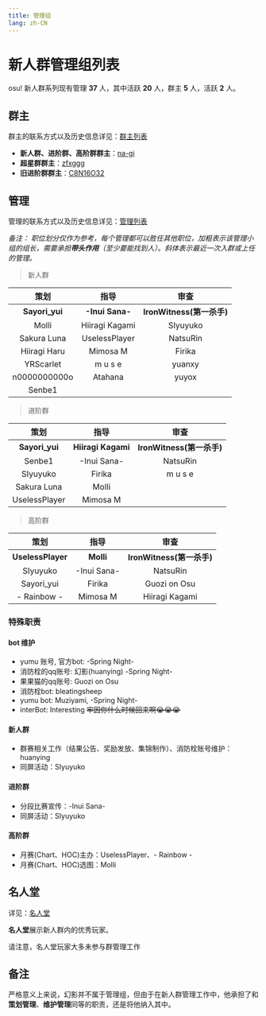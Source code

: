```yaml
---
title: 管理组
lang: zh-CN
---
```


# 新人群管理组列表

osu! 新人群系列现有管理 **37** 人，其中活跃 **20** 人，群主 **5** 人，活跃 **2** 人。

## 群主

群主的联系方式以及历史信息详见：[群主列表](owner.md)

- **新人群、进阶群、高阶群群主**：[na-gi](https://osu.ppy.sh/u/na-gi)
- **超星群群主**：[zfxggg](https://osu.ppy.sh/u/zfxggg)
- **旧进阶群群主**：[C8N16O32](https://osu.ppy.sh/u/C8N16O32)

## 管理

管理的联系方式以及历史信息详见：[管理列表](administrators.md)

*备注： 职位划分仅作为参考，每个管理都可以胜任其他职位，加粗表示该管理小组的组长，需要承担**带头作用**（至少要能找到人）。斜体表示最近一次入群或上任的管理。*

> 新人群

|       策划       |        指导         |          审查           |
|:--------------:|:-----------------:|:---------------------:|
| **Sayori_yui** | **\-Inui Sana\-** | **IronWitness(第一杀手)** |
|     Molli      |  Hiiragi Kagami   |       SIyuyuko        |
|  Sakura Luna   |   UselessPlayer   |       NatsuRin        |
|  Hiiragi Haru  |     Mimosa M      |        Firika         |
|   YRScarlet    |      m u s e      |        yuanxy         |
|  n0000000000o  |      Atahana      |         yuyox         |
|     Senbe1     |                   |                       |

> 进阶群

|       策划       |         指导         |          审查           |
|:--------------:|:------------------:|:---------------------:|
| **Sayori_yui** | **Hiiragi Kagami** | **IronWitness(第一杀手)** |
|     Senbe1     |   \-Inui Sana\-    |       NatsuRin        |
|    SIyuyuko    |       Firika       |        m u s e        |
|  Sakura Luna   |       Molli        |                       |
| UselessPlayer  |      Mimosa M      |                       |

> 高阶群

|        策划         |      指导       |          审查           |
|:-----------------:|:-------------:|:---------------------:|
| **UselessPlayer** |   **Molli**   | **IronWitness(第一杀手)** |
|     SIyuyuko      | \-Inui Sana\- |       NatsuRin        |
|    Sayori_yui     |    Firika     |     Guozi on Osu      |
|    - Rainbow -    |   Mimosa M    |    Hiiragi Kagami     |

### 特殊职责

#### **bot 维护**
- yumu 账号, 官方bot: \-Spring Night\-
- 消防栓的qq账号: 幻影(huanying) \-Spring Night\-
- 果果猫的qq账号: Guozi on Osu
- 消防栓bot: bleatingsheep
- yumu bot: Muziyami, \-Spring Night\-
- interBot: Interesting ~~牢因你什么时候回来啊😭😭😭~~

#### **新人群**

- 群赛相关工作（结果公告、奖励发放、集锦制作）、消防栓账号维护：huanying
- 同屏活动：SIyuyuko

#### **进阶群**

- 分段比赛宣传：-Inui Sana-
- 同屏活动：SIyuyuko

#### **高阶群**

- 月赛(Chart、HOC)主办：UselessPlayer、\- Rainbow \-
- 月赛(Chart、HOC)选图：Molli

## 名人堂

详见：[名人堂](alumni.md)

**名人堂**展示新人群内的优秀玩家。

请注意，名人堂玩家大多未参与群管理工作

## 备注

严格意义上来说，幻影并不属于管理组，但由于在新人群管理工作中，他承担了和**策划管理**、**维护管理**同等的职责，还是将他纳入其中。

